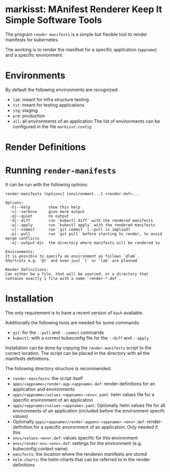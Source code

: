 # markisst: MAnifest Renderer Keep It Simple Software Tools

The program `render-manifests` is a simple but flexible tool to render manifests for kubernetes.

The working is to render the manifest for a specific application (`appname`) and a specific environment.

# Environments
By default the following environments are recognized:
- `lab`: meant for infra structure testing
- `tst`: meant for testing applications
- `stg`: staging
- `prd`: production
- `all`: all environments of an application
The list of environments can be configured in the file `markisst.config`

# Render Definitions


# Running `render-manifests`
It can be run with the following options:

```
render-manifests [options] [environment...] <render-def>...

Options:
  -h|--help        show this help
  -v|--verbose     give more output
  -q|--quiet       no output
  -d|--diff        run `kubectl diff` with the rendered manifests
  -a|--apply       run `kubectl apply` with the rendered manifests
  -c|--commit      run `git commit` (--pull is implied)
  -p|--pull        run `git pull` before starting to render, to avoid merge conflicts
  -o|--output-dir  the directory where manifests will be rendered to

Environments:
It is possible to specify an environment as follows `@lab`.
Shortcuts e.g. `@l` and even just `l` or `lab` are planned

Render Definitions:
Can either be a file, that will be sourced, or a directory that contains exactly 1 file with a name `render-*.def`.
```

# Installation
The only requirement is to have a recent version of `bash` available.

Additionally the following tools are needed for some commands:
- `git`: for the `--pull` and `--commit` commands
- `kubectl`: with a correct kubeconfig file for the `--diff` and `--apply`

Installation can be done by copying the `render-manifests` script to the correct location.
The script can be placed in the directory with all the manifests definitions.

The following directory structure is recommended:
- `render-manifests`: the script itself
- `apps/<appname>/render-app-<appname>.def`: render-definitions for an application and environments
- `apps/<appname>/values-<appname>-<env>.yaml`: helm values file for a specific environment of an application
- `apps/<appname>/values-<appname>.yaml`: Optionally helm values file for all environments of an application (included before the environment specifc values)
- Optionally `apps/<appname>/render-appenv-<appname>-<env>.def`: render-definition for a specific environment of an application. Only needed if this
- `envs/values-<env>.def`: values specific for this environment
- `envs/render-env-<env>.def`: settings for the environment (e.g. kubeconfig context name)
- `manifests`: the location where the renderen manifests are stored
- `helm-charts`: the helm-charts that can be referred to in the render definitions
